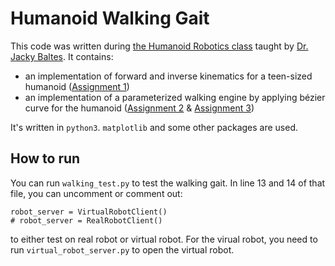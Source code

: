 # Humanoid Walking Gait

This code was written during <a href="https://docs.google.com/document/d/1mPWBGmQyCL091ZmEOl5VE-HMGXpkN_5cPioKWj16Hgo/pub">the Humanoid Robotics class</a> taught by <a href="http://www.cs.umanitoba.ca/~jacky/">Dr. Jacky Baltes</a>. It contains:
- an implementation of forward and inverse kinematics for a teen-sized humanoid (<a href="https://docs.google.com/document/d/1DC1oZSwRnXxOZyOl3Uws5lCSxL411XOLhUKwFWYq-7w/pub">Assignment 1</a>)
- an implementation of a parameterized walking engine by applying bézier curve for the humanoid (<a href="https://docs.google.com/document/d/1xn-Vz_1iDdZaxjkU-f0krdVOTQELIBOWTNv0RW_a9qY/pub">Assignment 2</a> & <a href="https://docs.google.com/document/d/16tFkeojwIg4bChwQuD_m7U0C73lbdEWQNqBkyzHhOx0/pub">Assignment 3</a>)

It's written in `python3`. `matplotlib` and some other packages are used.

## How to run

You can run `walking_test.py` to test the walking gait. In line 13 and 14 of that file, you can uncomment or comment out:

```
robot_server = VirtualRobotClient()
# robot_server = RealRobotClient()
```

to either test on real robot or virtual robot. For the virual robot, you need to run `virtual_robot_server.py` to open the virtual robot.
